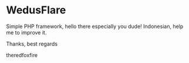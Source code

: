 WedusFlare
==========

Simple PHP framework, hello there especially you dude! Indonesian, help me to improve it.

Thanks, best regards

theredfoxfire
